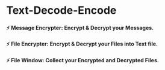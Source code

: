 <h1>Text-Decode-Encode</h1>

<h4>⚡ Message Encrypter: Encrypt & Decrypt your Messages.</h4>
<h4>⚡ File Encrypter: Encrypt & Decrypt your Files into Text file.</h4>
<h4>⚡ File Window: Collect your Encrypted and Decrypted Files.</h4>
